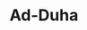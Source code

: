 ---
title: "Ad-Duha"
arabic: "الضحى"
no: 93
arabic_no: ٩٣
ayah: 11
slug: ad-duha
prev: al-lail
next: asy-syarh
---